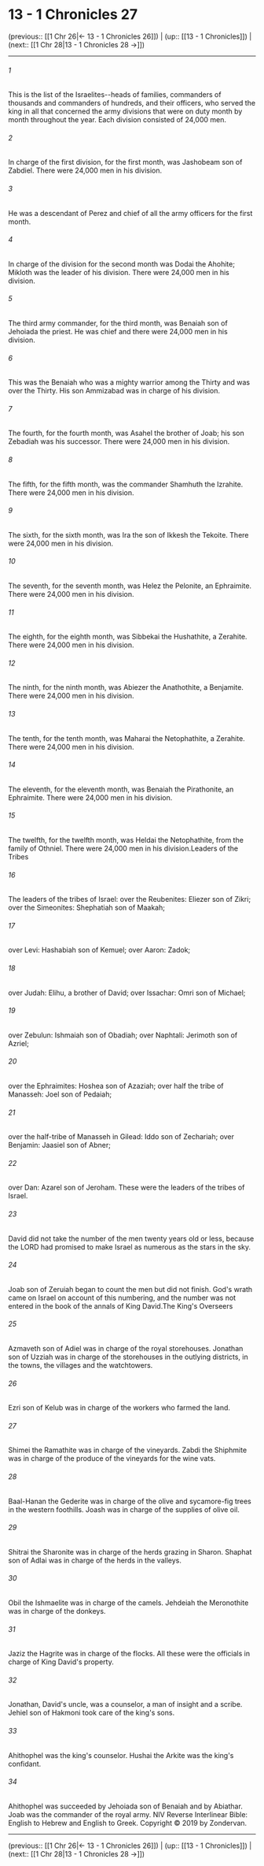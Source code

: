 # 13 - 1 Chronicles 27

(previous:: [[1 Chr 26|← 13 - 1 Chronicles 26]]) | (up:: [[13 - 1 Chronicles]]) | (next:: [[1 Chr 28|13 - 1 Chronicles 28 →]])

***


###### 1 
This is the list of the Israelites--heads of families, commanders of thousands and commanders of hundreds, and their officers, who served the king in all that concerned the army divisions that were on duty month by month throughout the year. Each division consisted of 24,000 men. 

###### 2 
In charge of the first division, for the first month, was Jashobeam son of Zabdiel. There were 24,000 men in his division. 

###### 3 
He was a descendant of Perez and chief of all the army officers for the first month. 

###### 4 
In charge of the division for the second month was Dodai the Ahohite; Mikloth was the leader of his division. There were 24,000 men in his division. 

###### 5 
The third army commander, for the third month, was Benaiah son of Jehoiada the priest. He was chief and there were 24,000 men in his division. 

###### 6 
This was the Benaiah who was a mighty warrior among the Thirty and was over the Thirty. His son Ammizabad was in charge of his division. 

###### 7 
The fourth, for the fourth month, was Asahel the brother of Joab; his son Zebadiah was his successor. There were 24,000 men in his division. 

###### 8 
The fifth, for the fifth month, was the commander Shamhuth the Izrahite. There were 24,000 men in his division. 

###### 9 
The sixth, for the sixth month, was Ira the son of Ikkesh the Tekoite. There were 24,000 men in his division. 

###### 10 
The seventh, for the seventh month, was Helez the Pelonite, an Ephraimite. There were 24,000 men in his division. 

###### 11 
The eighth, for the eighth month, was Sibbekai the Hushathite, a Zerahite. There were 24,000 men in his division. 

###### 12 
The ninth, for the ninth month, was Abiezer the Anathothite, a Benjamite. There were 24,000 men in his division. 

###### 13 
The tenth, for the tenth month, was Maharai the Netophathite, a Zerahite. There were 24,000 men in his division. 

###### 14 
The eleventh, for the eleventh month, was Benaiah the Pirathonite, an Ephraimite. There were 24,000 men in his division. 

###### 15 
The twelfth, for the twelfth month, was Heldai the Netophathite, from the family of Othniel. There were 24,000 men in his division.Leaders of the Tribes 

###### 16 
The leaders of the tribes of Israel: over the Reubenites: Eliezer son of Zikri; over the Simeonites: Shephatiah son of Maakah; 

###### 17 
over Levi: Hashabiah son of Kemuel; over Aaron: Zadok; 

###### 18 
over Judah: Elihu, a brother of David; over Issachar: Omri son of Michael; 

###### 19 
over Zebulun: Ishmaiah son of Obadiah; over Naphtali: Jerimoth son of Azriel; 

###### 20 
over the Ephraimites: Hoshea son of Azaziah; over half the tribe of Manasseh: Joel son of Pedaiah; 

###### 21 
over the half-tribe of Manasseh in Gilead: Iddo son of Zechariah; over Benjamin: Jaasiel son of Abner; 

###### 22 
over Dan: Azarel son of Jeroham. These were the leaders of the tribes of Israel. 

###### 23 
David did not take the number of the men twenty years old or less, because the LORD had promised to make Israel as numerous as the stars in the sky. 

###### 24 
Joab son of Zeruiah began to count the men but did not finish. God's wrath came on Israel on account of this numbering, and the number was not entered in the book of the annals of King David.The King's Overseers 

###### 25 
Azmaveth son of Adiel was in charge of the royal storehouses. Jonathan son of Uzziah was in charge of the storehouses in the outlying districts, in the towns, the villages and the watchtowers. 

###### 26 
Ezri son of Kelub was in charge of the workers who farmed the land. 

###### 27 
Shimei the Ramathite was in charge of the vineyards. Zabdi the Shiphmite was in charge of the produce of the vineyards for the wine vats. 

###### 28 
Baal-Hanan the Gederite was in charge of the olive and sycamore-fig trees in the western foothills. Joash was in charge of the supplies of olive oil. 

###### 29 
Shitrai the Sharonite was in charge of the herds grazing in Sharon. Shaphat son of Adlai was in charge of the herds in the valleys. 

###### 30 
Obil the Ishmaelite was in charge of the camels. Jehdeiah the Meronothite was in charge of the donkeys. 

###### 31 
Jaziz the Hagrite was in charge of the flocks. All these were the officials in charge of King David's property. 

###### 32 
Jonathan, David's uncle, was a counselor, a man of insight and a scribe. Jehiel son of Hakmoni took care of the king's sons. 

###### 33 
Ahithophel was the king's counselor. Hushai the Arkite was the king's confidant. 

###### 34 
Ahithophel was succeeded by Jehoiada son of Benaiah and by Abiathar. Joab was the commander of the royal army. NIV Reverse Interlinear Bible: English to Hebrew and English to Greek. Copyright © 2019 by Zondervan.

***

(previous:: [[1 Chr 26|← 13 - 1 Chronicles 26]]) | (up:: [[13 - 1 Chronicles]]) | (next:: [[1 Chr 28|13 - 1 Chronicles 28 →]])
